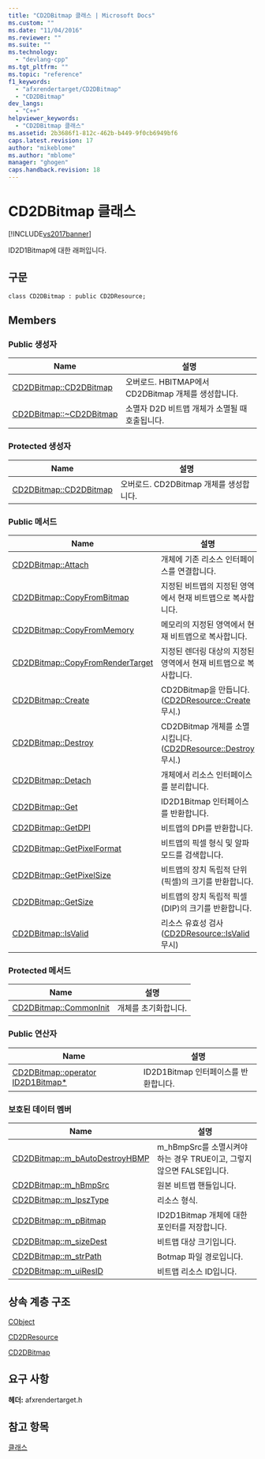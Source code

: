 ```yaml
---
title: "CD2DBitmap 클래스 | Microsoft Docs"
ms.custom: ""
ms.date: "11/04/2016"
ms.reviewer: ""
ms.suite: ""
ms.technology: 
  - "devlang-cpp"
ms.tgt_pltfrm: ""
ms.topic: "reference"
f1_keywords: 
  - "afxrendertarget/CD2DBitmap"
  - "CD2DBitmap"
dev_langs: 
  - "C++"
helpviewer_keywords: 
  - "CD2DBitmap 클래스"
ms.assetid: 2b3686f1-812c-462b-b449-9f0cb6949bf6
caps.latest.revision: 17
author: "mikeblome"
ms.author: "mblome"
manager: "ghogen"
caps.handback.revision: 18
---
```

# CD2DBitmap 클래스
[!INCLUDE[vs2017banner](../../assembler/inline/includes/vs2017banner.md)]

ID2D1Bitmap에 대한 래퍼입니다.  
  
## 구문  
  
```  
class CD2DBitmap : public CD2DResource;  
```  
  
## Members  
  
### Public 생성자  
  
|Name|설명|  
|----------|--------|  
|[CD2DBitmap::CD2DBitmap](../Topic/CD2DBitmap::CD2DBitmap.md)|오버로드.  HBITMAP에서 CD2DBitmap 개체를 생성합니다.|  
|[CD2DBitmap::~CD2DBitmap](../Topic/CD2DBitmap::~CD2DBitmap.md)|소멸자  D2D 비트맵 개체가 소멸될 때 호출됩니다.|  
  
### Protected 생성자  
  
|Name|설명|  
|----------|--------|  
|[CD2DBitmap::CD2DBitmap](../Topic/CD2DBitmap::CD2DBitmap.md)|오버로드.  CD2DBitmap 개체를 생성합니다.|  
  
### Public 메서드  
  
|Name|설명|  
|----------|--------|  
|[CD2DBitmap::Attach](../Topic/CD2DBitmap::Attach.md)|개체에 기존 리소스 인터페이스를 연결합니다.|  
|[CD2DBitmap::CopyFromBitmap](../Topic/CD2DBitmap::CopyFromBitmap.md)|지정된 비트맵의 지정된 영역에서 현재 비트맵으로 복사합니다.|  
|[CD2DBitmap::CopyFromMemory](../Topic/CD2DBitmap::CopyFromMemory.md)|메모리의 지정된 영역에서 현재 비트맵으로 복사합니다.|  
|[CD2DBitmap::CopyFromRenderTarget](../Topic/CD2DBitmap::CopyFromRenderTarget.md)|지정된 렌더링 대상의 지정된 영역에서 현재 비트맵으로 복사합니다.|  
|[CD2DBitmap::Create](../Topic/CD2DBitmap::Create.md)|CD2DBitmap을 만듭니다.  \([CD2DResource::Create](../Topic/CD2DResource::Create.md) 무시.\)|  
|[CD2DBitmap::Destroy](../Topic/CD2DBitmap::Destroy.md)|CD2DBitmap 개체를 소멸시킵니다.  \([CD2DResource::Destroy](../Topic/CD2DResource::Destroy.md) 무시.\)|  
|[CD2DBitmap::Detach](../Topic/CD2DBitmap::Detach.md)|개체에서 리소스 인터페이스를 분리합니다.|  
|[CD2DBitmap::Get](../Topic/CD2DBitmap::Get.md)|ID2D1Bitmap 인터페이스를 반환합니다.|  
|[CD2DBitmap::GetDPI](../Topic/CD2DBitmap::GetDPI.md)|비트맵의 DPI를 반환합니다.|  
|[CD2DBitmap::GetPixelFormat](../Topic/CD2DBitmap::GetPixelFormat.md)|비트맵의 픽셀 형식 및 알파 모드를 검색합니다.|  
|[CD2DBitmap::GetPixelSize](../Topic/CD2DBitmap::GetPixelSize.md)|비트맵의 장치 독립적 단위\(픽셀\)의 크기를 반환합니다.|  
|[CD2DBitmap::GetSize](../Topic/CD2DBitmap::GetSize.md)|비트맵의 장치 독립적 픽셀\(DIP\)의 크기를 반환합니다.|  
|[CD2DBitmap::IsValid](../Topic/CD2DBitmap::IsValid.md)|리소스 유효성 검사\([CD2DResource::IsValid](../Topic/CD2DResource::IsValid.md) 무시\)|  
  
### Protected 메서드  
  
|Name|설명|  
|----------|--------|  
|[CD2DBitmap::CommonInit](../Topic/CD2DBitmap::CommonInit.md)|개체를 초기화합니다.|  
  
### Public 연산자  
  
|Name|설명|  
|----------|--------|  
|[CD2DBitmap::operator ID2D1Bitmap\*](../Topic/CD2DBitmap::operator%20ID2D1Bitmap*.md)|ID2D1Bitmap 인터페이스를 반환합니다.|  
  
### 보호된 데이터 멤버  
  
|Name|설명|  
|----------|--------|  
|[CD2DBitmap::m\_bAutoDestroyHBMP](../Topic/CD2DBitmap::m_bAutoDestroyHBMP.md)|m\_hBmpSrc를 소멸시켜야 하는 경우 TRUE이고, 그렇지 않으면 FALSE입니다.|  
|[CD2DBitmap::m\_hBmpSrc](../Topic/CD2DBitmap::m_hBmpSrc.md)|원본 비트맵 핸들입니다.|  
|[CD2DBitmap::m\_lpszType](../Topic/CD2DBitmap::m_lpszType.md)|리소스 형식.|  
|[CD2DBitmap::m\_pBitmap](../Topic/CD2DBitmap::m_pBitmap.md)|ID2D1Bitmap 개체에 대한 포인터를 저장합니다.|  
|[CD2DBitmap::m\_sizeDest](../Topic/CD2DBitmap::m_sizeDest.md)|비트맵 대상 크기입니다.|  
|[CD2DBitmap::m\_strPath](../Topic/CD2DBitmap::m_strPath.md)|Botmap 파일 경로입니다.|  
|[CD2DBitmap::m\_uiResID](../Topic/CD2DBitmap::m_uiResID.md)|비트맵 리소스 ID입니다.|  
  
## 상속 계층 구조  
 [CObject](../../mfc/reference/cobject-class.md)  
  
 [CD2DResource](../../mfc/reference/cd2dresource-class.md)  
  
 [CD2DBitmap](../../mfc/reference/cd2dbitmap-class.md)  
  
## 요구 사항  
 **헤더:** afxrendertarget.h  
  
## 참고 항목  
 [클래스](../../mfc/reference/mfc-classes.md)